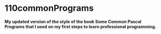 # 110commonPrograms
#### My updated version of the style of the book  Some Common Pascal Programs that I used on my first steps to learn professional programming.
